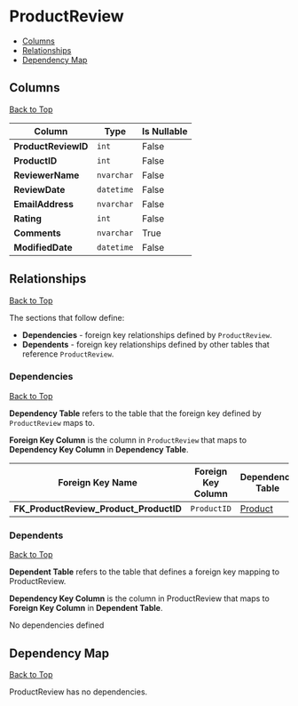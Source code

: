 # ProductReview

* [Columns](#columns)
* [Relationships](#relationships)
* [Dependency Map](#dependency-map)

## Columns
[Back to Top](#productreview)

Column | Type | Is Nullable
-------|------|------------
**ProductReviewID** | `int` | False
**ProductID** | `int` | False
**ReviewerName** | `nvarchar` | False
**ReviewDate** | `datetime` | False
**EmailAddress** | `nvarchar` | False
**Rating** | `int` | False
**Comments** | `nvarchar` | True
**ModifiedDate** | `datetime` | False

## Relationships
[Back to Top](#productreview)


The sections that follow define:
* **Dependencies** - foreign key relationships defined by `ProductReview`.
* **Dependents** - foreign key relationships defined by other tables that reference `ProductReview`.

### Dependencies
[Back to Top](#productreview)

**Dependency Table** refers to the table that the foreign key defined by `ProductReview` maps to.

**Foreign Key Column** is the column in `ProductReview` that maps to **Dependency Key Column** in **Dependency Table**.

Foreign Key Name | Foreign Key Column | Dependency Table | Dependency Key Column
-----------------|--------------------|------------------|----------------------
**FK_ProductReview_Product_ProductID** | `ProductID` | [Product](./Product.md) | `ProductID`

### Dependents
[Back to Top](#productreview)

**Dependent Table** refers to the table that defines a foreign key mapping to ProductReview.

**Dependency Key Column** is the column in ProductReview that maps to **Foreign Key Column** in **Dependent Table**.

No dependencies defined

## Dependency Map
[Back to Top](#productreview)

ProductReview has no dependencies.
